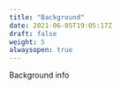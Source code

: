 ```yaml
---
title: "Background"
date: 2021-06-05T19:05:17Z
draft: false
weight: 5
alwaysopen: true
---
```

Background info

